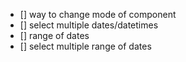 - [] way to change mode of component
- [] select multiple dates/datetimes
- [] range of dates
- [] select multiple range of dates